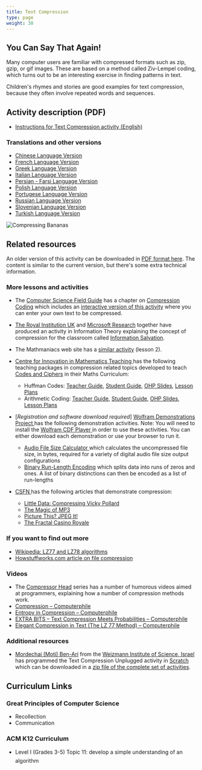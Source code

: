 ```yaml
---
title: Text Compression
type: page
weight: 30
---
```


## You Can Say That Again!

Many computer users are familiar with compressed formats such as zip, gzip, or gif images.
These are based on a method called Ziv-Lempel coding, which turns out to be an interesting exercise in finding patterns in text.

Children's rhymes and stories are good examples for text compression, because they often involve repeated words and sequences.

## Activity description (PDF)

- [Instructions for Text Compression activity (English)](/documents/activities/text-compression/unplugged-03-text_compression.pdf)

### Translations and other versions

- [Chinese Language Version](/documents/activities/text-compression/Text-Compression-Chinese-Version.pdf)
- [French Language Version](/documents/activities/text-compression/03_fr_Compression_de_texte.pdf)
- [Greek Language Version](/documents/activities/text-compression/unplugged-03-text_compression_greek.pdf)
- [Italian Language Version](/documents/activities/text-compression/text-compression-italian.pdf)
- [Persian - Farsi Language Version](/documents/activities/text-compression/03_Fa_Text_Compression.pdf)
- [Polish Language Version](/documents/activities/text-compression/A3.pdf)
- [Portugese Language Version](/documents/activities/text-compression/portugese-brazil-03.pdf)
- [Russian Language Version](/documents/activities/text-compression/Document3.pdf)
- [Slovenian Language Version](/documents/activities/text-compression/03-Stiskanje-besedila.pdf)
- [Turkish Language Version](/documents/activities/text-compression/unplugged-03-text_compression_turkish.pdf)

![Compressing Bananas](/images/activities/text-compression/monkeys.jpg)

## Related resources

An older version of this activity can be downloaded in [PDF format here](/documents/activities/text-compression/unplugged-03-text_compression-original.pdf).
The content is similar to the current version, but there's some extra technical information.

### More lessons and activities

- The [Computer Science Field Guide](https://www.csfieldguide.org.nz/en/) has a chapter on [Compression Coding](https://www.csfieldguide.org.nz/en/chapters/coding-compression/) which includes an [interactive version of this activity](https://www.csfieldguide.org.nz/en/interactives/run-length-encoding/) where you can enter your own text to be compressed.
- [The Royal Institution UK](https://www.rigb.org/) and [Microsoft Research](https://www.microsoft.com/en-us/research/?from=http%3A%2F%2Fresearch.microsoft.com%2Fen-us%2F) together have produced an activity in Information Theory explaining the concept of compression for the classroom called [Information Salvation](https://www.rigb.org/christmaslectures08/html/activities/information-salvation.pdf#page=1).
- The Mathmaniacs web site has a [similar activity](http://mathmaniacs.org/lessons/02-textcomp/index.html) (lesson 2).

- [Centre for Innovation in Mathematics Teaching ](http://www.cimt.org.uk/) has the following teaching packages in compression related topics developed to teach[ Codes and Ciphers](http://www.cimt.org.uk/resources/codes/) in their Maths Curriculum:
    - Huffman Codes: [Teacher Guide](http://www.cimt.org.uk/resources/codes/codes_u17_tr.pdf), [Student Guide](http://www.cimt.org.uk/resources/codes/codes_u17_text.pdf), [ OHP Slides](http://www.cimt.org.uk/resources/codes/codes_u17_os.pdf), [Lesson Plans](http://www.cimt.org.uk/resources/codes/codes_u17_lp.pdf)
    - Arithmetic Coding: [Teacher Guide](http://www.cimt.org.uk/resources/codes/codes_u18_tr.pdf), [Student Guide](http://www.cimt.org.uk/resources/codes/codes_u18_text.pdf), [ OHP Slides](http://www.cimt.org.uk/resources/codes/codes_u18_os.pdf), [Lesson Plans](http://www.cimt.org.uk/resources/codes/codes_u18_lp.pdf)

- [*Registration and software download required*] [Wolfram Demonstrations Project ](http://demonstrations.wolfram.com/index.html)has the following demonstration activities. Note: You will need to install the [Wolfram CDF Player ](http://www.wolfram.com/player/) in order to use these activities. You can either download each demonstration or use your browser to run it.
    - [Audio File Size Calculator ](http://demonstrations.wolfram.com/AudioFileSizeCalculator/) which calculates the uncompressed file size, in bytes, required for a variety of digital audio file size output configurations
    - [Binary Run-Length Encoding](http://demonstrations.wolfram.com/BinaryRunLengthEncoding/) which splits data into runs of zeros and ones. A list of binary distinctions can then be encoded as a list of run-lengths

- [CSFN ](http://www.cs4fn.org/) has the following articles that demonstrate compression:
    - [Little Data: Compressing Vicky Pollard ](http://www.cs4fn.org/internet/crushed.php)
    - [The Magic of MP3 ](http://www.cs4fn.org/mathemagic/sonic.html)
    - [Picture This? JPEG It! ](http://www.cs4fn.org/films/jpegit.php)
    - [The Fractal Casino Royale ](http://www.cs4fn.org/graphics/casinoroyalefractal.php)

### If you want to find out more

- [Wikipedia: LZ77 and LZ78 algorithms](https://en.wikipedia.org/wiki/LZ77_%28algorithm%29)
- [Howstuffworks.com article on file compression](https://computer.howstuffworks.com/file-compression2.htm)

### Videos

- The [Compressor Head](https://www.youtube.com/watch?v=Eb7rzMxHyOk&list=PLOU2XLYxmsIJGErt5rrCqaSGTMyyqNt2H) series has a number of humorous videos aimed at programmers, explaining how a number of compression methods work.
- [Compression – Computerphile](https://www.youtube.com/watch?v=Lto-ajuqW3w)
- [Entropy in Compression – Computerphile](https://www.youtube.com/watch?v=M5c_RFKVkko)
- [EXTRA BITS – Text Compression Meets Probabilities – Computerphile](https://www.youtube.com/watch?v=cCDCfoHTsaU)
- [Elegant Compression in Text (The LZ 77 Method) – Computerphile](https://www.youtube.com/watch?v=goOa3DGezUA)

### Additional resources

- [Mordechai (Moti) Ben-Ari](http://www.weizmann.ac.il/sci-tea/benari/home) from the [Weizmann Institute of Science, Israel](https://www.weizmann.ac.il/pages/) has programmed the Text Compression Unplugged activity in [Scratch ](https://scratch.mit.edu/) which can be downloaded in a [zip file of the complete set of activities](https://code.google.com/archive/p/scratch-unplugged/downloads).

## Curriculum Links

### Great Principles of Computer Science

- Recollection
- Communication

### ACM K12 Curriculum

- Level I (Grades 3-5) Topic 11: develop a simple understanding of an algorithm
